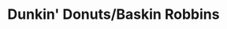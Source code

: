 ---
title: "Dunkin' Donuts/Baskin Robbins"
url: /new-york/dunkin-donuts-baskin-robbins/
shop: ice cream
---